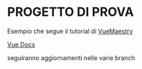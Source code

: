 # PROGETTO DI PROVA #
Esempio che segue il tutorial di [VueMaestry](https://www.vuemastery.com/courses)

[Vue Docs](https://vuejs.org/v2/guide/index.html#)

seguiranno aggiornamenti nelle varie branch